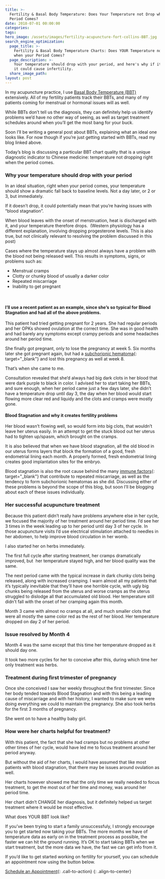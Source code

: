 ```yaml
---
title: >-
  Fertility & Basal Body Temperature: Does Your Temperature not Drop when your
  Period Comes?
date: 2018-07-01 00:00:00
categories:
tags:
hero_image: /assets/images/fertility-acupuncture-fort-collins-BBT.jpg
search_engine_optimization:
  page_title: >-
    Fertility & Basal Body Temperature Charts: Does YOUR Temperature not Drop
    when your Period Comes?
  page_description: >-
    Your temperature should drop with your period, and here's why if it doesn't,
    it could cause infertility.
  share_image_path:
layout: post
---
```


In my acupuncture practice, I use [Basal Body Temperature (BBT)](/2014/09/02/acupuncture-for-fertility-taking-your-basal-body-temperature/) extensively. All of my fertility patients track their BBTs, and many of my patients coming for menstrual or hormonal issues will as well.

While BBTs don’t tell us the diagnosis, they can definitely help us identify problems we’d have no other way of seeing, as well as target treatment schedules around when you’ll get the most bang for your buck.

Soon I’ll be writing a general post about BBTs, explaining what an ideal one looks like. For now though if you’re just getting started with BBTs, read my blog linked above.

Today’s blog is discussing a particular BBT chart quality that is a unique diagnostic indicator to Chinese medicine: temperature not dropping right when the period comes.

### Why your temperature should drop with your period

In an ideal situation, right when your period comes, your temperature should show a dramatic fall back to baseline levels. Not a day later, or 2 or 3, but immediately.

If it doesn’t drop, it could potentially mean that you’re having issues with “blood stagnation”.

When blood leaves with the onset of menstruation, heat is discharged with it, and your temperature therefore drops.  (Western physiology has a different explanation, involving dropping progesterone levels. This is also true, but not clinically relevant to resolving the problem discussed in this post)

Cases where the temperature stays up almost always have a problem with the blood not being released well. This results in symptoms, signs, or problems such as:

* Menstrual cramps
* Clotty or chunky blood of usually a darker color
* Repeated miscarriage
* Inability to get pregnant

 

#### I’ll use a recent patient as an example, since she’s so typical for Blood Stagnation and had all of the above problems.

This patient had tried getting pregnant for 2 years. She had regular periods and her OPKs showed ovulation at the correct time. She was in good health and had barely any symptoms except crampy periods and some headaches around her period time. 

She finally got pregnant, only to lose the pregnancy at week 5. Six months later she got pregnant again, but had a [subchorionic hematoma](https://emedicine.medscape.com/article/404971-overview){: target="_blank"} and lost this pregnancy as well at week 8.

That’s when she came to me.

Consultation revealed that she’d always had big dark clots in her blood that were dark purple to black in color. I advised her to start taking her BBTs, and sure enough, when her period came just a few days later, she didn’t have a temperature drop until day 3, the day when her blood would start flowing more clear red and liquidy and the clots and cramps were mostly gone.

#### Blood Stagnation and why it creates fertility problems 

Her blood wasn’t flowing well, so would form into big clots, that wouldn’t leave her uterus easily. In an attempt to get the stuck blood out her uterus had to tighten up/spasm, which brought on the cramps.

It is also believed that when we have blood stagnation, all the old blood in our uterus forms layers that block the formation of a good, fresh endometrial lining each month. A properly formed, fresh endometrial lining creates good implantation sites for the embryo.

Blood stagnation is also the root cause behind the many [immune factors](https://fertilitysolutions.com.au/the-immune-system-and-infertility/){: target="_blank"} that contribute to repeated miscarriage, as well as the tendency to form subchorionic hematomas as she did. Discussing either of these problems is beyond the scope of this blog, but soon I’ll be blogging about each of these issues individually.

### Her successful acupuncture treatment

Because this patient didn’t really have problems anywhere else in her cycle, we focused the majority of her treatment around her period time. I’d see her 3 times in the week leading up to her period until day 3 of her cycle. In those acupuncture visits I’d use electrical stimulation attached to needles in her abdomen, to help improve blood circulation in her womb.

I also started her on herbs immediately.

The first full cycle after starting treatment, her cramps dramatically improved, but  her temperature stayed high, and her blood quality was the same.

The next period came with the typical increase in dark chunky clots being released, along with increased cramping. I warn almost all my patients that it’s typically inevitable that they’ll have one horrible cycle, with ugly big chunks being released from the uterus and worse cramps as the uterus struggled to dislodge all that accumulated old blood. Her temperature still didn’t fall with the onset of her cramping again this month.

Month 3 came with almost no cramps at all, and much smaller clots that were all mostly the same color red as the rest of her blood. Her temperature dropped on day 2 of her period.

### Issue resolved by Month 4

Month 4 was the same except that this time her temperature dropped as it should day one.

It took two more cycles for her to conceive after this, during which time her only treatment was herbs.

### Treatment during first trimester of pregnancy

Once she conceived I saw her weekly throughout the first trimester. Since her body tended towards Blood Stagnation and with this being a leading cause of miscarriage and with her history, I wanted to make sure we were doing everything we could to maintain the pregnancy. She also took herbs for the first 3 months of pregnancy.

She went on to have a healthy baby girl.

### How were her charts helpful for treatment?

With this patient, the fact that she had cramps but no problems at other other times of her cycle, would have led me to focus treatment around her period anyway.

But without the aid of her charts, I would have assumed that like most patients with blood stagnation, that there may be issues around ovulation as well.

Her charts however showed me that the only time we really needed to focus treatment, to get the most out of her time and money, was around her period time.

Her chart didn’t CHANGE her diagnosis, but it definitely helped us target treatment where it would be most effective.

What does YOUR BBT look like?

If you’ve been trying to start a family unsuccessfuly, I strongly encourage you to get started now taking your BBTs. The more months we have of temperature data as early on in the treatment process as possible, the faster we can hit the ground running. It’s OK to start taking BBTs when we start treatment, but the more data we have, the fast we can get info from it.

If you’d like to get started working on fertility for yourself, you can schedule an appointment now using the button below.

[Schedule an Appointment](/make-an-appointment/){: .call-to-action}
{: .align-to-center}